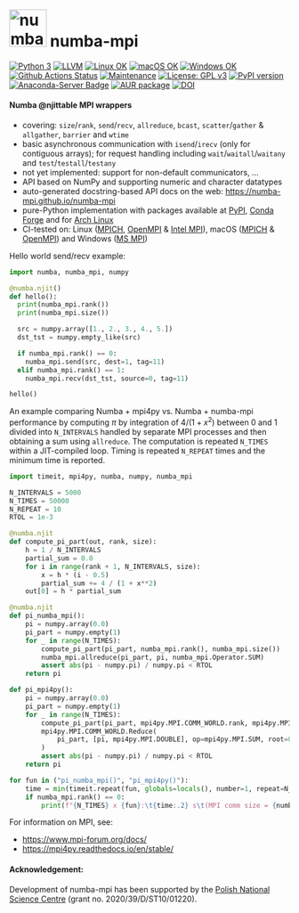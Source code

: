 # <img src="https://raw.githubusercontent.com/numba-mpi/numba-mpi/main/.github/numba_mpi_logo.svg" style="height:50pt" alt="numba-mpi logo"> numba-mpi

[![Python 3](https://img.shields.io/static/v1?label=Python&logo=Python&color=3776AB&message=3)](https://www.python.org/)
[![LLVM](https://img.shields.io/static/v1?label=LLVM&logo=LLVM&color=gold&message=Numba)](https://numba.pydata.org)
[![Linux OK](https://img.shields.io/static/v1?label=Linux&logo=Linux&color=yellow&message=%E2%9C%93)](https://en.wikipedia.org/wiki/Linux)
[![macOS OK](https://img.shields.io/static/v1?label=macOS&logo=Apple&color=silver&message=%E2%9C%93)](https://en.wikipedia.org/wiki/macOS)
[![Windows OK](https://img.shields.io/static/v1?label=Windows&logo=Windows&color=white&message=%E2%9C%93)](https://en.wikipedia.org/wiki/Windows)
[![Github Actions Status](https://github.com/numba-mpi/numba-mpi/workflows/tests+pypi/badge.svg?branch=main)](https://github.com/numba-mpi/numba-mpi/actions/workflows/tests+pypi.yml)
[![Maintenance](https://img.shields.io/badge/Maintained%3F-yes-green.svg)](https://GitHub.com/numba-mpi/numba-mpi/graphs/commit-activity)
[![License: GPL v3](https://img.shields.io/badge/License-GPL%20v3-blue.svg)](https://www.gnu.org/licenses/gpl-3.0.html)
[![PyPI version](https://badge.fury.io/py/numba-mpi.svg)](https://pypi.org/project/numba-mpi)
[![Anaconda-Server Badge](https://anaconda.org/conda-forge/numba-mpi/badges/version.svg)](https://anaconda.org/conda-forge/numba-mpi)
[![AUR package](https://repology.org/badge/version-for-repo/aur/python:numba-mpi.svg)](https://aur.archlinux.org/packages/python-numba-mpi)
[![DOI](https://zenodo.org/badge/316911228.svg)](https://zenodo.org/badge/latestdoi/316911228)

#### Numba @njittable MPI wrappers
- covering: `size`/`rank`, `send`/`recv`, `allreduce`, `bcast`, `scatter`/`gather` & `allgather`, `barrier` and `wtime`
- basic asynchronous communication with `isend`/`irecv` (only for contiguous arrays); for request handling including `wait`/`waitall`/`waitany` and `test`/`testall`/`testany`
- not yet implemented: support for non-default communicators, ...
- API based on NumPy and supporting numeric and character datatypes 
- auto-generated docstring-based API docs on the web: https://numba-mpi.github.io/numba-mpi
- pure-Python implementation with packages available at [PyPI](https://pypi.org/project/numba-mpi), [Conda Forge](https://anaconda.org/conda-forge/numba-mpi) and for [Arch Linux](https://aur.archlinux.org/packages/python-numba-mpi)
- CI-tested on: Linux ([MPICH](https://www.mpich.org/), [OpenMPI](https://www.open-mpi.org/doc/) & [Intel MPI](https://www.intel.com/content/www/us/en/developer/tools/oneapi/mpi-library.html)), macOS ([MPICH](https://www.mpich.org/) & [OpenMPI](https://www.open-mpi.org/doc/)) and Windows ([MS MPI](https://docs.microsoft.com/en-us/message-passing-interface/microsoft-mpi))

Hello world send/recv example:
```python
import numba, numba_mpi, numpy

@numba.njit()
def hello():
  print(numba_mpi.rank())
  print(numba_mpi.size())

  src = numpy.array([1., 2., 3., 4., 5.])
  dst_tst = numpy.empty_like(src)

  if numba_mpi.rank() == 0:
    numba_mpi.send(src, dest=1, tag=11)
  elif numba_mpi.rank() == 1:
    numba_mpi.recv(dst_tst, source=0, tag=11)

hello()
```

An example comparing Numba + mpi4py vs. Numba + numba-mpi performance by
computing $\pi$ by integration of $4/(1+x^2)$ between 0 and 1 divided into
`N_INTERVALS` handled by separate MPI processes and then obtaining a sum
using `allreduce`. The computation is repeated `N_TIMES` within a JIT-compiled
loop. Timing is repeated `N_REPEAT` times and the minimum time is reported.
```python
import timeit, mpi4py, numba, numpy, numba_mpi

N_INTERVALS = 5000
N_TIMES = 50000
N_REPEAT = 10
RTOL = 1e-3

@numba.njit
def compute_pi_part(out, rank, size):
    h = 1 / N_INTERVALS
    partial_sum = 0.0
    for i in range(rank + 1, N_INTERVALS, size):
        x = h * (i - 0.5)
        partial_sum += 4 / (1 + x**2)
    out[0] = h * partial_sum

@numba.njit
def pi_numba_mpi():
    pi = numpy.array(0.0)
    pi_part = numpy.empty(1)
    for _ in range(N_TIMES):
        compute_pi_part(pi_part, numba_mpi.rank(), numba_mpi.size())
        numba_mpi.allreduce(pi_part, pi, numba_mpi.Operator.SUM)
        assert abs(pi - numpy.pi) / numpy.pi < RTOL
    return pi

def pi_mpi4py():
    pi = numpy.array(0.0)
    pi_part = numpy.empty(1)
    for _ in range(N_TIMES):
        compute_pi_part(pi_part, mpi4py.MPI.COMM_WORLD.rank, mpi4py.MPI.COMM_WORLD.size)
        mpi4py.MPI.COMM_WORLD.Reduce(
            pi_part, [pi, mpi4py.MPI.DOUBLE], op=mpi4py.MPI.SUM, root=0
        )
        assert abs(pi - numpy.pi) / numpy.pi < RTOL
    return pi

for fun in ("pi_numba_mpi()", "pi_mpi4py()"):
    time = min(timeit.repeat(fun, globals=locals(), number=1, repeat=N_REPEAT))
    if numba_mpi.rank() == 0:
        print(f"{N_TIMES} x {fun}:\t{time:.2} s\t(MPI comm size = {numba_mpi.size()})")
```

For information on MPI, see:
- https://www.mpi-forum.org/docs/
- https://mpi4py.readthedocs.io/en/stable/


#### Acknowledgement:

Development of numba-mpi has been supported by the [Polish National Science Centre](https://ncn.gov.pl/en) (grant no. 2020/39/D/ST10/01220).
